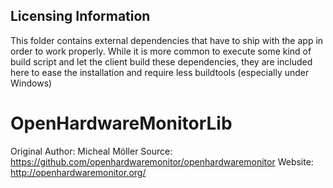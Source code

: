 Licensing Information
---------------------

This folder contains external dependencies that have to ship with the app in order to work properly.
While it is more common to execute some kind of build script and let the client build these dependencies,
they are included here to ease the installation and require less buildtools (especially under Windows)

# OpenHardwareMonitorLib

Original Author: Micheal Möller
Source: https://github.com/openhardwaremonitor/openhardwaremonitor
Website: http://openhardwaremonitor.org/